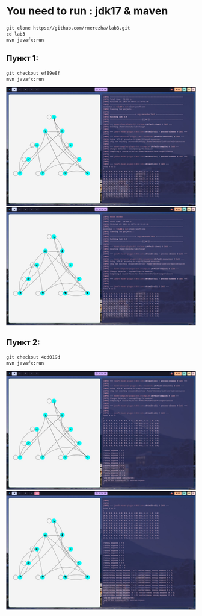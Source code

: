 # You need to run : jdk17 & maven

```
git clone https://github.com/rmerezha/lab3.git
cd lab3
mvn javafx:run
```


## Пункт 1:
```
git checkout ef89e8f
mvn javafx:run
```
![null](p1_0.jpg)
![null](p1_1.jpg)

## Пункт 2:
```
git checkout 4cd019d
mvn javafx:run
```
![null](p2_0.jpg)
![null](p2_1.jpg)